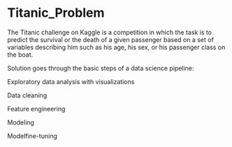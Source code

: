 # Titanic_Problem

The Titanic challenge on Kaggle is a competition in which the task is to predict the survival or the death of a given passenger based on a set of variables describing him such as his age, his sex, or his passenger class on the boat.

Solution goes through the basic steps of a data science pipeline:

Exploratory data analysis with visualizations

Data cleaning

Feature engineering

Modeling

Modelfine-tuning
